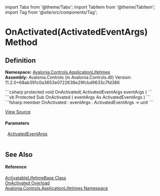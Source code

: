import Tabs from '@theme/Tabs'; 
import TabItem from '@theme/TabItem'; 
import Tag from '@site/src/components/Tag'; 

# OnActivated(ActivatedEventArgs) Method




## Definition
**Namespace:** <a href="N_Avalonia_Controls_ApplicationLifetimes">Avalonia.Controls.ApplicationLifetimes</a>  
**Assembly:** Avalonia.Controls (in Avalonia.Controls.dll) Version: 11.2.0+68ab391c0a3653e0722638e29fcbd9633c7fd386

<Tabs groupId="api-code-preview">
<TabItem value="csharp" label="C#">
```csharp
protected void OnActivated(
	ActivatedEventArgs eventArgs
)
```
</TabItem>
<TabItem value="vb" label="VB">
```vb
Protected Sub OnActivated ( 
	eventArgs As ActivatedEventArgs
)
```
</TabItem>
<TabItem value="fsharp" label="F#">
```fsharp
member OnActivated : 
        eventArgs : ActivatedEventArgs -> unit 
```
</TabItem>
</Tabs>



<a href="https://github.com/AvaloniaUI/Avalonia/tree/master/srcAvalonia.Controls/ApplicationLifetimes/ActivatableLifetimeBase.cs#L22" title="View the source code">View Source</a>



#### Parameters
<dl><dt>  <a href="T_Avalonia_Controls_ApplicationLifetimes_ActivatedEventArgs">ActivatedEventArgs</a></dt><dd> </dd></dl>

## See Also


#### Reference
<a href="T_Avalonia_Controls_ApplicationLifetimes_ActivatableLifetimeBase">ActivatableLifetimeBase Class</a>  
<a href="Overload_Avalonia_Controls_ApplicationLifetimes_ActivatableLifetimeBase_OnActivated">OnActivated Overload</a>  
<a href="N_Avalonia_Controls_ApplicationLifetimes">Avalonia.Controls.ApplicationLifetimes Namespace</a>  

